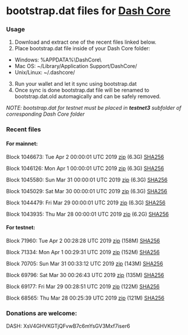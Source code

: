 # bootstrap.dat files for [Dash Core](https://www.dash.org)

### Usage

1. Download and extract one of the recent files linked below.
2. Place bootstrap.dat file inside of your Dash Core folder:
 - Windows: %APPDATA%\DashCore\
 - Mac OS: ~/Library/Application Support/DashCore/
 - Unix/Linux: ~/.dashcore/
3. Run your wallet and let it sync using bootstrap.dat
4. Once sync is done bootstrap.dat file will be renamed to bootstrap.dat.old automagically and can be safely removed.

_NOTE: bootstrap.dat for testnet must be placed in **testnet3** subfolder of corresponding Dash Core folder_

### Recent files

#### For mainnet:

Block 1046673: Tue Apr  2 00:00:01 UTC 2019 [zip](https://dash-bootstrap.ams3.digitaloceanspaces.com/mainnet/2019-04-02/bootstrap.dat.zip) (6.3G) [SHA256](https://dash-bootstrap.ams3.digitaloceanspaces.com/mainnet/2019-04-02/sha256.txt)

Block 1046126: Mon Apr  1 00:00:01 UTC 2019 [zip](https://dash-bootstrap.ams3.digitaloceanspaces.com/mainnet/2019-04-01/bootstrap.dat.zip) (6.3G) [SHA256](https://dash-bootstrap.ams3.digitaloceanspaces.com/mainnet/2019-04-01/sha256.txt)

Block 1045580: Sun Mar 31 00:00:01 UTC 2019 [zip](https://dash-bootstrap.ams3.digitaloceanspaces.com/mainnet/2019-03-31/bootstrap.dat.zip) (6.3G) [SHA256](https://dash-bootstrap.ams3.digitaloceanspaces.com/mainnet/2019-03-31/sha256.txt)

Block 1045029: Sat Mar 30 00:00:01 UTC 2019 [zip](https://dash-bootstrap.ams3.digitaloceanspaces.com/mainnet/2019-03-30/bootstrap.dat.zip) (6.3G) [SHA256](https://dash-bootstrap.ams3.digitaloceanspaces.com/mainnet/2019-03-30/sha256.txt)

Block 1044479: Fri Mar 29 00:00:01 UTC 2019 [zip](https://dash-bootstrap.ams3.digitaloceanspaces.com/mainnet/2019-03-29/bootstrap.dat.zip) (6.3G) [SHA256](https://dash-bootstrap.ams3.digitaloceanspaces.com/mainnet/2019-03-29/sha256.txt)

Block 1043935: Thu Mar 28 00:00:01 UTC 2019 [zip](https://dash-bootstrap.ams3.digitaloceanspaces.com/mainnet/2019-03-28/bootstrap.dat.zip) (6.2G) [SHA256](https://dash-bootstrap.ams3.digitaloceanspaces.com/mainnet/2019-03-28/sha256.txt)


#### For testnet:

Block 71960: Tue Apr  2 00:28:28 UTC 2019 [zip](https://dash-bootstrap.ams3.digitaloceanspaces.com/testnet/2019-04-02/bootstrap.dat.zip) (158M) [SHA256](https://dash-bootstrap.ams3.digitaloceanspaces.com/testnet/2019-04-02/sha256.txt)

Block 71334: Mon Apr  1 00:29:31 UTC 2019 [zip](https://dash-bootstrap.ams3.digitaloceanspaces.com/testnet/2019-04-01/bootstrap.dat.zip) (152M) [SHA256](https://dash-bootstrap.ams3.digitaloceanspaces.com/testnet/2019-04-01/sha256.txt)

Block 70705: Sun Mar 31 00:33:12 UTC 2019 [zip](https://dash-bootstrap.ams3.digitaloceanspaces.com/testnet/2019-03-31/bootstrap.dat.zip) (143M) [SHA256](https://dash-bootstrap.ams3.digitaloceanspaces.com/testnet/2019-03-31/sha256.txt)

Block 69796: Sat Mar 30 00:26:43 UTC 2019 [zip](https://dash-bootstrap.ams3.digitaloceanspaces.com/testnet/2019-03-30/bootstrap.dat.zip) (135M) [SHA256](https://dash-bootstrap.ams3.digitaloceanspaces.com/testnet/2019-03-30/sha256.txt)

Block 69177: Fri Mar 29 00:28:51 UTC 2019 [zip](https://dash-bootstrap.ams3.digitaloceanspaces.com/testnet/2019-03-29/bootstrap.dat.zip) (122M) [SHA256](https://dash-bootstrap.ams3.digitaloceanspaces.com/testnet/2019-03-29/sha256.txt)

Block 68565: Thu Mar 28 00:25:39 UTC 2019 [zip](https://dash-bootstrap.ams3.digitaloceanspaces.com/testnet/2019-03-28/bootstrap.dat.zip) (121M) [SHA256](https://dash-bootstrap.ams3.digitaloceanspaces.com/testnet/2019-03-28/sha256.txt)


### Donations are welcome:

DASH: XsV4GHVKGTjQFvwB7c6mYsGV3Mxf7iser6
